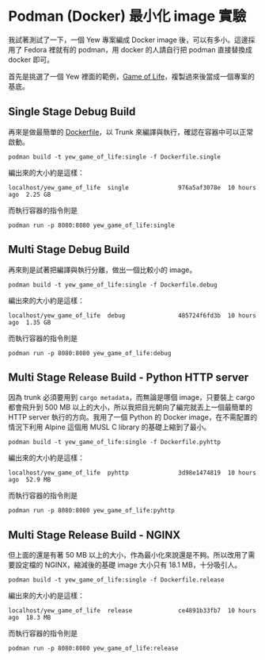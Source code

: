 # Podman (Docker) 最小化 image 實驗

我試著測試了一下，一個 Yew 專案編成 Docker image 後，可以有多小。這邊採用了 Fedora 裡就有的 podman，用 docker 的人請自行把 podman 直接替換成 docker 即可。

首先是挑選了一個 Yew 裡面的範例，[Game of Life](https://github.com/yewstack/yew/tree/master/examples/game_of_life)，複製過來後當成一個專案的基底。

## Single Stage Debug Build
再來是做最簡單的 [Dockerfile](./Dockerfile.single)，以 Trunk 來編譯與執行，確認在容器中可以正常啟動。
``` shell
podman build -t yew_game_of_life:single -f Dockerfile.single
```

編出來的大小約是這樣：
```
localhost/yew_game_of_life  single              976a5af3078e  10 hours ago  2.25 GB
```

而執行容器的指令則是

``` shell
podman run -p 8080:8080 yew_game_of_life:single
```

## Multi Stage Debug Build
再來則是試著把編譯與執行分離，做出一個比較小的 image。
``` shell
podman build -t yew_game_of_life:single -f Dockerfile.debug
```

編出來的大小約是這樣：
```
localhost/yew_game_of_life  debug               485724f6fd3b  10 hours ago  1.35 GB
```

而執行容器的指令則是

``` shell
podman run -p 8080:8080 yew_game_of_life:debug
```

## Multi Stage Release Build - Python HTTP server
因為 trunk 必須要用到 `cargo metadata`，而無論是哪個 image，只要裝上 cargo 都會飛升到 500 MB 以上的大小，所以我把目光朝向了編完就丟上一個最簡單的 HTTP server 執行的方向。我用了一個 Python 的 Docker image，在不需配置的情況下利用 Alpine 這個用 MUSL C library 的基礎上縮到了最小。
``` shell
podman build -t yew_game_of_life:single -f Dockerfile.pyhttp
```

編出來的大小約是這樣：
```
localhost/yew_game_of_life  pyhttp              3d98e1474819  10 hours ago  52.9 MB
```

而執行容器的指令則是

``` shell
podman run -p 8080:8080 yew_game_of_life:pyhttp
```

## Multi Stage Release Build - NGINX
但上面的還是有著 50 MB 以上的大小，作為最小化來說還是不夠。所以改用了需要設定檔的 NGINX，縮減後的基礎 image 大小只有 18.1 MB，十分吸引人。
``` shell
podman build -t yew_game_of_life:single -f Dockerfile.release
```

編出來的大小約是這樣：
```
localhost/yew_game_of_life  release             ce4891b33fb7  10 hours ago  18.3 MB
```

而執行容器的指令則是

``` shell
podman run -p 8080:8080 yew_game_of_life:release
```

